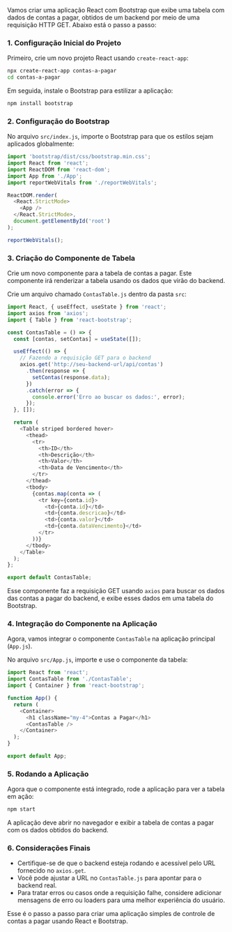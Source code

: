 Vamos criar uma aplicação React com Bootstrap que exibe uma tabela com dados de contas a pagar, obtidos de um backend por meio de uma requisição HTTP GET. Abaixo está o passo a passo:

### 1. **Configuração Inicial do Projeto**

Primeiro, crie um novo projeto React usando `create-react-app`:

   ```bash
   npx create-react-app contas-a-pagar
   cd contas-a-pagar
   ```

Em seguida, instale o Bootstrap para estilizar a aplicação:

   ```bash
   npm install bootstrap
   ```

### 2. **Configuração do Bootstrap**

No arquivo `src/index.js`, importe o Bootstrap para que os estilos sejam aplicados globalmente:

   ```javascript
   import 'bootstrap/dist/css/bootstrap.min.css';
   import React from 'react';
   import ReactDOM from 'react-dom';
   import App from './App';
   import reportWebVitals from './reportWebVitals';

   ReactDOM.render(
     <React.StrictMode>
       <App />
     </React.StrictMode>,
     document.getElementById('root')
   );

   reportWebVitals();
   ```

### 3. **Criação do Componente de Tabela**

Crie um novo componente para a tabela de contas a pagar. Este componente irá renderizar a tabela usando os dados que virão do backend.

Crie um arquivo chamado `ContasTable.js` dentro da pasta `src`:

   ```javascript
   import React, { useEffect, useState } from 'react';
   import axios from 'axios';
   import { Table } from 'react-bootstrap';

   const ContasTable = () => {
     const [contas, setContas] = useState([]);

     useEffect(() => {
       // Fazendo a requisição GET para o backend
       axios.get('http://seu-backend-url/api/contas')
         .then(response => {
           setContas(response.data);
         })
         .catch(error => {
           console.error('Erro ao buscar os dados:', error);
         });
     }, []);

     return (
       <Table striped bordered hover>
         <thead>
           <tr>
             <th>ID</th>
             <th>Descrição</th>
             <th>Valor</th>
             <th>Data de Vencimento</th>
           </tr>
         </thead>
         <tbody>
           {contas.map(conta => (
             <tr key={conta.id}>
               <td>{conta.id}</td>
               <td>{conta.descricao}</td>
               <td>{conta.valor}</td>
               <td>{conta.dataVencimento}</td>
             </tr>
           ))}
         </tbody>
       </Table>
     );
   };

   export default ContasTable;
   ```

Esse componente faz a requisição GET usando `axios` para buscar os dados das contas a pagar do backend, e exibe esses dados em uma tabela do Bootstrap.

### 4. **Integração do Componente na Aplicação**

Agora, vamos integrar o componente `ContasTable` na aplicação principal (`App.js`).

No arquivo `src/App.js`, importe e use o componente da tabela:

   ```javascript
   import React from 'react';
   import ContasTable from './ContasTable';
   import { Container } from 'react-bootstrap';

   function App() {
     return (
       <Container>
         <h1 className="my-4">Contas a Pagar</h1>
         <ContasTable />
       </Container>
     );
   }

   export default App;
   ```

### 5. **Rodando a Aplicação**

Agora que o componente está integrado, rode a aplicação para ver a tabela em ação:

   ```bash
   npm start
   ```

A aplicação deve abrir no navegador e exibir a tabela de contas a pagar com os dados obtidos do backend.

### 6. **Considerações Finais**

- Certifique-se de que o backend esteja rodando e acessível pelo URL fornecido no `axios.get`.
- Você pode ajustar a URL no `ContasTable.js` para apontar para o backend real.
- Para tratar erros ou casos onde a requisição falhe, considere adicionar mensagens de erro ou loaders para uma melhor experiência do usuário.

Esse é o passo a passo para criar uma aplicação simples de controle de contas a pagar usando React e Bootstrap.